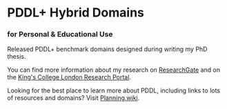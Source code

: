 # PDDL+ Hybrid Domains
### for Personal & Educational Use

Released PDDL+ benchmark domains designed during writing my PhD thesis.

You can find more information about my research on [ResearchGate](https://www.researchgate.net/profile/Fares-Alaboud-3) and on the [King's College London Research Portal](https://kclpure.kcl.ac.uk/portal/en/persons/fares-alaboud(db69f71b-9ff5-4303-a0e7-5f146d08c603).html).

Looking for the best place to learn more about PDDL, including links to lots of resources and domains? Visit [Planning.wiki](https://planning.wiki).
